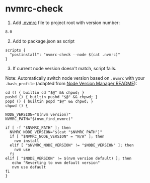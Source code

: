 # nvmrc-check

1) Add [.nvmrc](https://github.com/creationix/nvm#nvmrc) file to project root with version number:
```
8.0
```

2) Add to package.json as script
```
scripts {
  "postinstall": "nvmrc-check --node $(cat .nvmrc)"
}
```

3) If current node version doesn't match, script fails.

Note: Automatically switch node version based on `.nvmrc` with your `.bash_profile` (adapted from [Node Version Manager README](https://github.com/creationix/nvm#calling-nvm-use-automatically-in-a-directory-with-a-nvmrc-file)):

```
cd () { builtin cd "$@" && chpwd; }
pushd () { builtin pushd "$@" && chpwd; }
popd () { builtin popd "$@" && chpwd; }
chpwd () {

NODE_VERSION="$(nvm version)"
NVMRC_PATH="$(nvm_find_nvmrc)"

if [ -f "$NVMRC_PATH" ]; then
  NVMRC_NODE_VERSION="$(cat "$NVMRC_PATH")"
  if [ "$NVMRC_NODE_VERSION" = "N/A" ]; then
    nvm install
  elif [ "$NVMRC_NODE_VERSION" != "$NODE_VERSION" ]; then
    nvm use 
  fi  
elif [ "$NODE_VERSION" != $(nvm version default) ]; then
   echo "Reverting to nvm default version"
   nvm use default
fi
}
```
